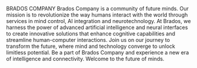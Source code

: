 BRADOS COMPANY
Brados Company is a community of future minds. Our mission is to revolutionize the way humans interact with the world through services in mind control, AI integration and neurotechnology. At Brados, we harness the power of advanced artificial intelligence and neural interfaces to create innovative solutions that enhance cognitive capabilities and streamline human-computer interactions. Join us on our journey to transform the future, where mind and technology converge to unlock limitless potential. Be a part of Brados Company and experience a new era of intelligence and connectivity. Welcome to the future of minds.